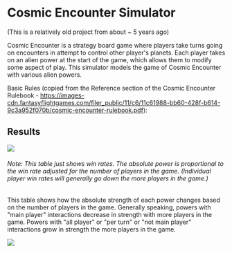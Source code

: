 # Cosmic Encounter Simulator

(This is a relatively old project from about ~ 5 years ago)

Cosmic Encounter is a strategy board game where players take turns going on encounters in attempt to control other player's planets. Each player takes on an alien power at the start of the game, which allows them to modify some aspect of play. This simulator models the game of Cosmic Encounter with various alien powers. 

Basic Rules (copied from the Reference section of the Cosmic Encounter Rulebook - https://images-cdn.fantasyflightgames.com/filer_public/11/c6/11c61988-bb60-428f-b614-9c3a952f070b/cosmic-encounter-rulebook.pdf):

## Results


![](https://github.com/14mthalvorson/cosmic-encounter-simulator/blob/master/table.png)

###### _Note: This table just shows win rates. The absolute power is proportional to the win rate adjusted for the number of players in the game. (Individual player win rates will generally go down the more players in the game.)_

This table shows how the absolute strength of each power changes based on the number of players in the game. Generally speaking, powers with "main player" interactions decrease in strength with more players in the game. Powers with "all player" or "per turn" or "not main player" interactions grow in strength the more players in the game.

![](https://github.com/14mthalvorson/cosmic-encounter-simulator/blob/master/Percentage%20Wins%20vs%20Number%20of%20Players.png)
